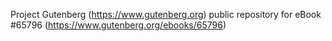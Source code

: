 Project Gutenberg (https://www.gutenberg.org) public repository for
eBook #65796 (https://www.gutenberg.org/ebooks/65796)
